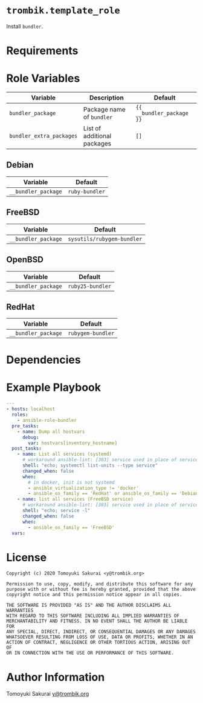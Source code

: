 # `trombik.template_role`

Install `bundler`.

# Requirements

# Role Variables
| Variable | Description | Default |
|----------|-------------|---------|
| `bundler_package` | Package name of `bundler` | `{{ __bundler_package }}` |
| `bundler_extra_packages` | List of additional packages | `[]` |


## Debian

| Variable | Default |
|----------|---------|
| `__bundler_package` | `ruby-bundler` |

## FreeBSD

| Variable | Default |
|----------|---------|
| `__bundler_package` | `sysutils/rubygem-bundler` |

## OpenBSD

| Variable | Default |
|----------|---------|
| `__bundler_package` | `ruby25-bundler` |

## RedHat

| Variable | Default |
|----------|---------|
| `__bundler_package` | `rubygem-bundler` |

# Dependencies

# Example Playbook

```yaml
---
- hosts: localhost
  roles:
    - ansible-role-bundler
  pre_tasks:
    - name: Dump all hostvars
      debug:
        var: hostvars[inventory_hostname]
  post_tasks:
    - name: List all services (systemd)
      # workaround ansible-lint: [303] service used in place of service module
      shell: "echo; systemctl list-units --type service"
      changed_when: false
      when:
        # in docker, init is not systemd
        - ansible_virtualization_type != 'docker'
        - ansible_os_family == 'RedHat' or ansible_os_family == 'Debian'
    - name: list all services (FreeBSD service)
      # workaround ansible-lint: [303] service used in place of service module
      shell: "echo; service -l"
      changed_when: false
      when:
        - ansible_os_family == 'FreeBSD'
  vars:
```

# License

```
Copyright (c) 2020 Tomoyuki Sakurai <y@trombik.org>

Permission to use, copy, modify, and distribute this software for any
purpose with or without fee is hereby granted, provided that the above
copyright notice and this permission notice appear in all copies.

THE SOFTWARE IS PROVIDED "AS IS" AND THE AUTHOR DISCLAIMS ALL WARRANTIES
WITH REGARD TO THIS SOFTWARE INCLUDING ALL IMPLIED WARRANTIES OF
MERCHANTABILITY AND FITNESS. IN NO EVENT SHALL THE AUTHOR BE LIABLE FOR
ANY SPECIAL, DIRECT, INDIRECT, OR CONSEQUENTIAL DAMAGES OR ANY DAMAGES
WHATSOEVER RESULTING FROM LOSS OF USE, DATA OR PROFITS, WHETHER IN AN
ACTION OF CONTRACT, NEGLIGENCE OR OTHER TORTIOUS ACTION, ARISING OUT OF
OR IN CONNECTION WITH THE USE OR PERFORMANCE OF THIS SOFTWARE.
```

# Author Information

Tomoyuki Sakurai <y@trombik.org>
